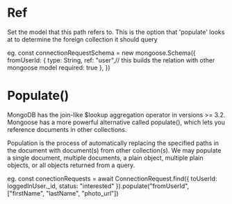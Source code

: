 # Ref

Set the model that this path refers to. This is the option that 'populate' looks at to determine the foreign collection it should query

eg.
const connectionRequestSchema = new mongoose.Schema({
fromUserId: {
type: String,
ref: "user",// this builds the relation with other mongoose model
required: true
},
})

# Populate()

MongoDB has the join-like $lookup aggregation operator in versions >= 3.2. Mongoose has a more powerful alternative called populate(), which lets you reference documents in other collections.

Population is the process of automatically replacing the specified paths in the document with document(s) from other collection(s). We may populate a single document, multiple documents, a plain object, multiple plain objects, or all objects returned from a query.

eg.
const conectionRequests = await ConnectionRequest.find({
toUserId: loggedInUser.\_id,
status: "interested"
}).populate("fromUserId", ["firstName", "lastName", "photo_url"])
